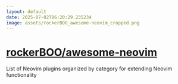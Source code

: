 ```yaml
---
layout: default
date: 2025-07-02T06:20:29.235234
image: assets/rockerBOO_awesome-neovim_cropped.png
---
```


# [rockerBOO/awesome-neovim](https://github.com/rockerBOO/awesome-neovim)

List of Neovim plugins organized by category for extending Neovim functionality
